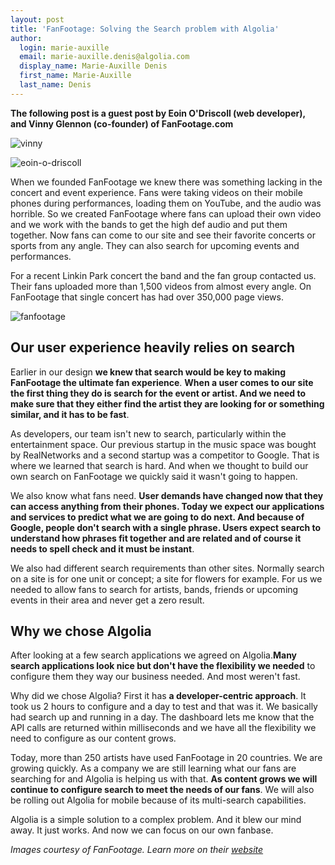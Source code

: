 ```yaml
---
layout: post
title: 'FanFootage: Solving the Search problem with Algolia'
author:
  login: marie-auxille
  email: marie-auxille.denis@algolia.com
  display_name: Marie-Auxille Denis
  first_name: Marie-Auxille
  last_name: Denis
---
```


**The following post is a guest post by Eoin O'Driscoll (web developer), and Vinny Glennon (co-founder) of FanFootage.com**

![vinny][1]

![eoin-o-driscoll][2]

When we founded FanFootage we knew there was something lacking in the concert
and event experience. Fans were taking videos on their mobile phones during
performances, loading them on YouTube, and the audio was horrible. So we
created FanFootage where fans can upload their own video and we work with the
bands to get the high def audio and put them together. Now fans can come to
our site and see their favorite concerts or sports from any angle. They can
also search for upcoming events and performances.

For a recent Linkin Park concert the band and the fan group contacted us.
Their fans uploaded more than 1,500 videos from almost every angle. On
FanFootage that single concert has had over 350,000 page views.

![fanfootage][3]

## Our user experience heavily relies on search

Earlier in our design **we knew that search would be key to making FanFootage
the ultimate fan experience**. **When a user comes to our site the first thing
they do is search for the event or artist. And we need to make sure that they
either find the artist they are looking for or something similar, and it has
to be fast**.

As developers, our team isn't new to search, particularly within the
entertainment space. Our previous startup in the music space was bought by
RealNetworks and a second startup was a competitor to Google. That is where we
learned that search is hard. And when we thought to build our own search on
FanFootage we quickly said it wasn't going to happen.

We also know what fans need. **User demands have changed now that they can
access anything from their phones. Today we expect our applications and
services to predict what we are going to do next. And because of Google,
people don't search with a single phrase. Users expect search to understand
how phrases fit together and are related and of course it needs to spell check
and it must be instant**.

We also had different search requirements than other sites. Normally search on
a site is for one unit or concept; a site for flowers for example. For us we
needed to allow fans to search for artists, bands, friends or upcoming events
in their area and never get a zero result.

## Why we chose Algolia

After looking at a few search applications we agreed on Algolia.**Many search
applications look nice but don't have the flexibility we needed** to configure
them they way our business needed. And most weren't fast.

Why did we chose Algolia? First it has **a developer-centric approach**. It
took us 2 hours to configure and a day to test and that was it. We basically
had search up and running in a day. The dashboard lets me know that the API
calls are returned within milliseconds and we have all the flexibility we need
to configure as our content grows.

Today, more than 250 artists have used FanFootage in 20 countries. We are
growing quickly. As a company we are still learning what our fans are
searching for and Algolia is helping us with that. **As content grows we will
continue to configure search to meet the needs of our fans**. We will also be
rolling out Algolia for mobile because of its multi-search capabilities.

Algolia is a simple solution to a complex problem. And it blew our mind away.
It just works. And now we can focus on our own fanbase.

_Images courtesy of FanFootage. Learn more on their
[website][4]_


[1]: /algoliasearch-jekyll-hyde/assets/vinny.png
[2]: /algoliasearch-jekyll-hyde/assets/eoin-o-driscoll.png
[3]: /algoliasearch-jekyll-hyde/assets/fanfootage.gif
[4]: https://fanfootage.com/
